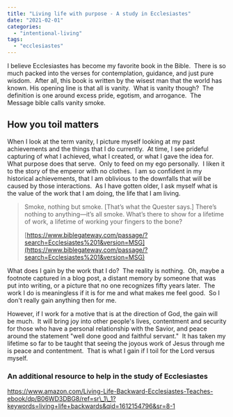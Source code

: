 ```yaml
---
title: "Living life with purpose - A study in Ecclesiastes"
date: "2021-02-01"
categories: 
  - "intentional-living"
tags: 
  - "ecclesiastes"
---
```


I believe Ecclesiastes has become my favorite book in the Bible.  There is so much packed into the verses for contemplation, guidance, and just pure wisdom. <!--more--> After all, this book is written by the wisest man that the world has known. His opening line is that all is vanity.  What is vanity though?  The definition is one around excess pride, egotism, and arrogance.  The Message bible calls vanity smoke. 

## How you toil matters

When I look at the term vanity, I picture myself looking at my past achievements and the things that I do currently.  At time, I see prideful capturing of what I achieved, what I created, or what I gave the idea for.  What purpose does that serve.  Only to feed on my ego personally.  I liken it to the story of the emperor with no clothes.  I am so confident in my historical achievements, that I am oblivious to the downfalls that will be caused by those interactions.  As I have gotten older, I ask myself what is the value of the work that I am doing, the life that I am living.

> Smoke, nothing but smoke. \[That’s what the Quester says.\] There’s nothing to anything—it’s all smoke. What’s there to show for a lifetime of work, a lifetime of working your fingers to the bone?
> 
> [https://www.biblegateway.com/passage/?search=Ecclesiastes%201&version=MSG](https://www.biblegateway.com/passage/?search=Ecclesiastes%201&version=MSG)

What does I gain by the work that I do?  The reality is nothing.  Oh, maybe a footnote captured in a blog post, a distant memory by someone that was put into writing, or a picture that no one recognizes fifty years later.  The work I do is meaningless if it is for me and what makes me feel good.  So I don't really gain anything then for me.

However, if I work for a motive that is at the direction of God, the gain will be much.  It will bring joy into other people's lives, contentment and security for those who have a personal relationship with the Savior, and peace around the statement "well done good and faithful servant."  It has taken my lifetime so far to be taught that seeing the joyous work of Jesus through me is peace and contentment.  That is what I gain if I toil for the Lord versus myself.

### An additional resource to help in the study of Ecclesiastes

https://www.amazon.com/Living-Life-Backward-Ecclesiastes-Teaches-ebook/dp/B06WD3DBG8/ref=sr\_1\_1?keywords=living+life+backwards&qid=1612154796&sr=8-1
